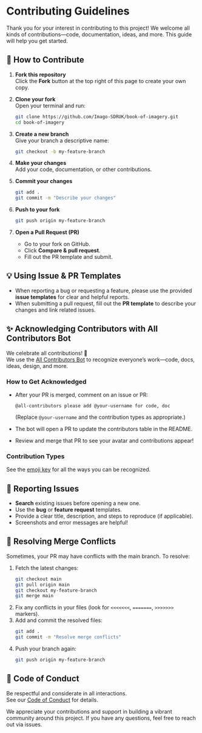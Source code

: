 # Contributing Guidelines

Thank you for your interest in contributing to this project! We welcome all kinds of contributions—code, documentation, ideas, and more. This guide will help you get started.


## 🚀 How to Contribute

1. **Fork this repository**  
   Click the **Fork** button at the top right of this page to create your own copy.

2. **Clone your fork**  
   Open your terminal and run:  
   ```bash
   git clone https://github.com/Imago-SDRUK/book-of-imagery.git
   cd book-of-imagery
   ```

3. **Create a new branch**  
   Give your branch a descriptive name:  
   ```bash
   git checkout -b my-feature-branch
   ```

4. **Make your changes**  
   Add your code, documentation, or other contributions.

5. **Commit your changes**  
   ```bash
   git add .
   git commit -m "Describe your changes"
   ```

6. **Push to your fork**  
   ```bash
   git push origin my-feature-branch
   ```

7. **Open a Pull Request (PR)**  
   - Go to your fork on GitHub.
   - Click **Compare & pull request**.
   - Fill out the PR template and submit.


## 💡 Using Issue & PR Templates

- When reporting a bug or requesting a feature, please use the provided **issue templates** for clear and helpful reports.
- When submitting a pull request, fill out the **PR template** to describe your changes and link related issues.


## ✨ Acknowledging Contributors with All Contributors Bot

We celebrate all contributions! 🎉  
We use the [All Contributors Bot](https://allcontributors.org/) to recognize everyone’s work—code, docs, ideas, design, and more.

### How to Get Acknowledged

- After your PR is merged, comment on an issue or PR:
  ```
  @all-contributors please add @your-username for code, doc
  ```
  (Replace `@your-username` and the contribution types as appropriate.)

- The bot will open a PR to update the contributors table in the README.  
- Review and merge that PR to see your avatar and contributions appear!

### Contribution Types

See the [emoji key](https://allcontributors.org/docs/en/emoji-key) for all the ways you can be recognized.


## 🐛 Reporting Issues

- **Search** existing issues before opening a new one.
- Use the **bug** or **feature request** templates.
- Provide a clear title, description, and steps to reproduce (if applicable).
- Screenshots and error messages are helpful!


## 🔄 Resolving Merge Conflicts

Sometimes, your PR may have conflicts with the main branch. To resolve:

1. Fetch the latest changes:
   ```bash
   git checkout main
   git pull origin main
   git checkout my-feature-branch
   git merge main
   ```
2. Fix any conflicts in your files (look for `<<<<<<<`, `=======`, `>>>>>>>` markers).
3. Add and commit the resolved files:
   ```bash
   git add .
   git commit -m "Resolve merge conflicts"
   ```
4. Push your branch again:
   ```bash
   git push origin my-feature-branch
   ```


## 💬 Code of Conduct

Be respectful and considerate in all interactions.  
See our [Code of Conduct](CODE_OF_CONDUCT.md) for details.

  
We appreciate your contributions and support in building a vibrant community around this project. If you have any questions, feel free to reach out via issues.
